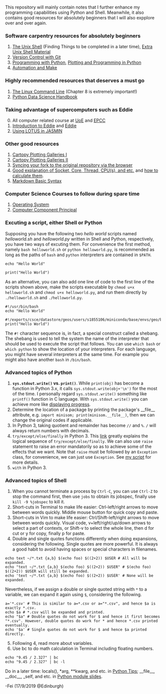 This repository will mainly contain notes that I further enhance my programming capabilities using Python and Shell. Meanwhile, it also contains good resources for absolutely beginners that I will also expplore over and over again.

### Software carpentry resources for absolutely beginners
1. [The Unix Shell](https://swcarpentry.github.io/shell-novice/) (Finding Things to be completed in a later time), [Extra Unix Shell Material](http://swcarpentry.github.io/shell-extras/)
2. [Version Control with Git](https://swcarpentry.github.io/git-novice/)
3. [Programming with Python](https://swcarpentry.github.io/python-novice-inflammation/), [Plotting and Programming in Python](http://swcarpentry.github.io/python-novice-gapminder/)
4. [Automation and Make](http://swcarpentry.github.io/make-novice/)

### Highly recommended resources that deserves a must go
1. [The Linux Command Line](http://billie66.github.io/TLCL/book/index.html) (Chapter 8 is extremely important!)
2. [Python Data Science Handbook](https://jakevdp.github.io/PythonDataScienceHandbook/)

### Taking advantage of supercomputers such as Eddie
0. All computer related course at [UoE](https://www.wiki.ed.ac.uk/display/ResearchServices/Courses) and [EPCC](https://www.epcc.ed.ac.uk/online-learning)
1. [Introduction to Eddie](https://www.wiki.ed.ac.uk/display/ResearchServices/Introduction+to+Eddie) and [Eddie](https://www.wiki.ed.ac.uk/display/ResearchServices/Eddie)
2. [Using LOTUS in JASMIN](https://help.jasmin.ac.uk/article/110-lotus-overview)

### Other good resources
1. [Cartopy Plotting Galleries I](https://mp.weixin.qq.com/s/VLRAwsNNdX7Yvnxt-JVHFA)
2. [Cartopy Plotting Galleries II](https://stackoverflow.com/questions/55598249/showing-alaska-and-hawaii-in-cartopy-map)
3. [Syncing your fork to the original repository via the browser](https://github.com/KirstieJane/STEMMRoleModels/wiki/Syncing-your-fork-to-the-original-repository-via-the-browser)
4. [Good explanation of Socket, Core, Thread, CPU(s), and etc.](https://stackoverflow.com/questions/40163095/what-is-socket-core-threads-cpu) and [how to calculate them](https://unix.stackexchange.com/questions/218074/how-to-know-number-of-cores-of-a-system-in-linux).
5. [Markdown Basic Syntax](https://www.markdownguide.org/basic-syntax/)

### Computer Science Courses to follow during spare time
1. [Operating System](https://www.youtube.com/playlist?list=PLqhmiqnOBz99PQA66JtEzF86fFbkfMfvL)
2. [Computer Component Principal](https://www.youtube.com/playlist?list=PLe68gYG2zUeVOEPqea_qGKsuRiTtL21FO)

### Excuting a script, either Shell or Python
Supposing you have the following two *hello world* scripts named *helloworld.sh* and *helloworld.py* written in Shell and Python, respectively, you have two ways of excuting them. For convenience the first method, namely `bash helloworld.sh` or `python helloworld.py`, is recommended as long as the paths of `bash` and `python` interpreters are contained in `$PATH`.
```
echo "Hello World"
```
```
print("Hello World")
```
As an alternative, you can also add one line of code to the first line of the scripts shown above, make the scripts executable by `chmod u+x helloworld.sh` and `chmod u+x helloworld.py`, and run them directly by `./helloworld.sh` and `./helloworld.py`.
```
#!/usr/bin/bash
echo "Hello World"
```
```
#!/exports/csce/datastore/geos/users/s1855106/miniconda/base/envs/geo/bin/python
print("Hello World")
```
The `#!` character sequence is, in fact, a special construct called a shebang. The shebang is used to tell the system the name of the interpreter that should be used to execute the script that follows. You can use `which bash` or `which python` to show the location of your interpreters. For each language, you might have several interpreters at the same time. For example you might also have another `bash` in `/bin/bash`.

### Advanced topics of Python
1. **`sys.stdout.write()` vs. `print()`**. While `print(obj)` has become a function in Python 3.x, it calls `sys.stdout.write(obj+'\n')` for the most of the time. I personally regard `sys.stdout.write()` something like `printf()` function in C language. With `sys.stdout.write()` you can achieve more like [displaying progress](https://github.com/FeiYao-Edinburgh/Shell-Python-Advanced/blob/master/Scripts/sys_stdout_write.py).
2. Determine the location of a package by printing the package's \_\_file\_\_ attribute, e.g. `import minisom; print(minisom.__file__)`, then we can change the original codes if applicable.
3. In Python 3, taking quotient and remainder has become `//` and `%`. `/` will always return numbers with decimals.
4. `try/except/else/finally` in Python 3. This [link](https://www.cnblogs.com/windlazio/archive/2013/01/24/2874417.html) greatly explains the logical sequence of `try/except/else/finally`. We can also use `raise` statement to raise an error mandatorily so as to achieve some of the effects that we want. Note that `raise` must be followed by an `Exception` class, for convenience, we can just use `Exception`. See [my script](https://github.com/FeiYao-Edinburgh/Shell-Python-Advanced/blob/master/Scripts/try_except_else_finally_raise.py) for more details.
5. `with` in Python 3.

### Advanced topics of Shell
1. When you cannot terminate a process by `Ctrl-C`, you can use `Ctrl-Z` to stop the command first, then use `jobs` to obtain its jobspec, finally use `kill -9 %jobspec` to kill it.
2. Short-cuts in Terminal to make life easier: Ctrl-left/right arrows to move between words quickly. Middle mouse button for quick copy and paste.
3. Short-cuts in Vim to make life easier: Ctrl/Shift-left/right arrows to move between words quickly. Visual code, v+left/right/up/down arrows to select a part of contexts, or Shift-v to select the whole line, then d for cut or y for copy, finally p for paste.
4. Double and single quotes functions differently when doing expansions, considering the following. Single quotes are more powerful. It is always a good habit to avoid having spaces or special characters in filenames.
```
echo text ~/*.txt {a,b} $(echo foo) $((2+2)) $USER # All will be expanded.
echo "text ~/*.txt {a,b} $(echo foo) $((2+2)) $USER" # $(echo foo) $((2+2)) $USER will still be expanded.
echo 'text ~/*.txt {a,b} $(echo foo) $((2+2)) $USER' # None will be expanded.
```
Nevertheless, if we assign a double or single quoted string with `*` to a variable, we can expand it again using `$`, considering the following.
```
a='*.csv' # This is similar to a=*.csv or a="*.csv", and hence $a is exactly *.csv.
echo $a # *.csv will be expanded and printed.
echo "$a" # Double quotes do not work for $ and hence it first becomes "*.csv". However, double quotes do work for * and hence *.csv printed eventually.
echo '$a' # Single quotes do not work for $ and hence $a printed directly.
```
5. Following 4, read more about variables.
6. Use bc to do math calculation in Terminal including floating numbers.
```
echo "9.45 / 2.327" | bc
echo "9.45 / 2.327" | bc -l
```

Do in a later time: locals(), \*arg, \*\*kwarg, and etc. in [Python Tips](https://book.pythontips.com/en/latest/#); \_\_file\_\_, \_\_doc\_\_, \_self, and etc. in [Python module slides](https://github.com/FeiYao-Edinburgh/Shell-Python-Advanced/blob/master/Slides/Python%E7%BC%96%E7%A8%8B%E5%9F%BA%E7%A1%80%EF%BC%8820140317%EF%BC%89.pdf).

-Fei (17/9/2019 @Edinburgh)

